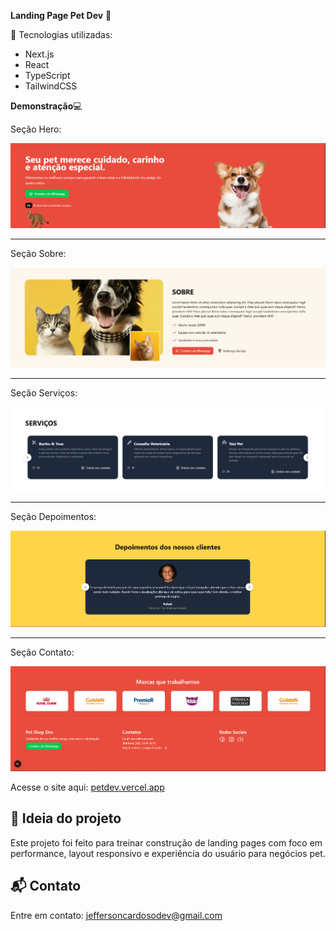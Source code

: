 **Landing Page Pet Dev** 🐾

 🚀 Tecnologias utilizadas:

- Next.js
- React
- TypeScript
- TailwindCSS

**Demonstração**💻 

Seção Hero:

![Imagem da home](./public/hero-web.png)


_____________________________________________

Seção Sobre:

![Imagem da home](./public/sobre-web.png)


_____________________________________________


Seção Serviços:

![Imagem da home](./public/servicos-web.png)


_____________________________________________


Seção Depoimentos:

![Imagem da home](./public/depoimentos-web.png)


_____________________________________________


Seção Contato:

![Imagem da home](./public/contato-web.png)



Acesse o site aqui: [petdev.vercel.app](https://petdev.vercel.app)


## 🧠 Ideia do projeto

Este projeto foi feito para treinar construção de landing pages com foco em performance, layout responsivo e experiência do usuário para negócios pet.

## 📬 Contato

Entre em contato: jeffersoncardosodev@gmail.com



